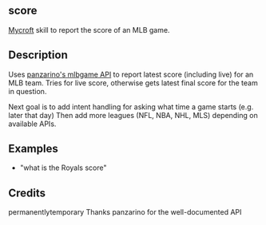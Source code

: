 ## score
[Mycroft](https://mycroft.ai) skill to report the score of an MLB game.

## Description 
Uses [panzarino's mlbgame API](https://github.com/panzarino/mlbgame) to report latest score (including live) for an MLB team.
Tries for live score, otherwise gets latest final score for the team in question.

Next goal is to add intent handling for asking what time a game starts (e.g. later that day)
Then add more leagues (NFL, NBA, NHL, MLS) depending on available APIs.

## Examples 
* "what is the Royals score"

## Credits 
permanentlytemporary
Thanks panzarino for the well-documented API
